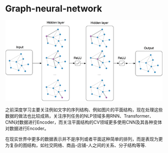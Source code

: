 # Graph-neural-network

![](.gitbook/assets/image.png)

之前深度学习主要关注例如文字的序列结构、例如图片的平面结构，现在处理这些数据的做法也比较成熟，关注序列任务的NLP领域多用RNN、Transformer、CNN对数据进行Encoder，而关注平面结构的CV领域更多使用CNN及其各种变体对数据进行Encoder。

在现实世界中更多的数据表示并不是序列或者平面这种简单的排列，而是表现为更为复杂的图结构，如社交网络、商品-店铺-人之间的关系、分子结构等等.

